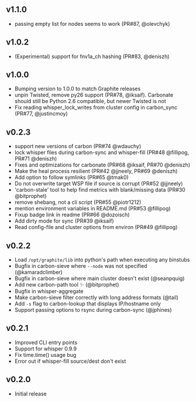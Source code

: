 ## v1.1.0
 - passing empty list for nodes seems to work (PR#87, @olevchyk)

## v1.0.2
 - (Experimental) support for fnv1a_ch hashing (PR#83, @deniszh)

## v1.0.0
 - Bumping version to 1.0.0 to match Graphite releases
 - unpin Twisted, remove py26 support (PR#78, @iksaif). Carbonate should still be Python 2.6 compatible, but newer Twisted is not
 - Fix reading whisper_lock_writes from cluster config in carbon_sync (PR#77, @justincmoy)

## v0.2.3

 - support new versions of carbon (PR#74 @wdauchy)
 - lock whisper files during carbon-sync and whisper-fill (PR#48 @fillipog, PR#71 @deniszh)
 - Fixes and optimizations for carbonate (PR#68 @iksaif, PR#70 @deniszh)
 - Make the heal process resilient (PR#42 @jjneely, PR#69 @deniszh)
 - Add option to follow symlinks (PR#65 @tmak0)
 - Do not overwrite target WSP file if source is corrupt (PR#52 @jjneely)
 - 'carbon-stale' tool to help find metrics with blank/missing data (PR#30 @bitprophet)
 - remove shebang, not a cli script (PR#55 @piotr1212)
 - mention environment variables in README.md (PR#53 @fillipog)
 - Fixup badge link in readme (PR#66 @dozoisch)
 - Add dirty mode for sync (PR#39 @iksaif)
 - Read config-file and cluster options from environ (PR#49 @fillipog)

## v0.2.2

- Load `/opt/graphite/lib` into python's path when executing any binstubs
- Bugfix in carbon-sieve where `--node` was not specified (@kamaradclimber)
- Bugfix in carbon-sieve where main cluster doesn't exist (@seanpquig)
- Add new carbon-path tool :sparkles: (@bitprophet)
- Bugfix in whisper-aggregate
- Make carbon-sieve filter correctly with long address formats (@tail)
- Add `-s` flag to carbon-lookup that displays IP/hostname only
- Support passing options to rsync during carbon-sync (@jphines)

## v0.2.1

- Improved CLI entry points
- Support for whisper 0.9.9
- Fix time.time() usage bug
- Error out if whisper-fill source/dest don't exist

## v0.2.0

- Initial release
